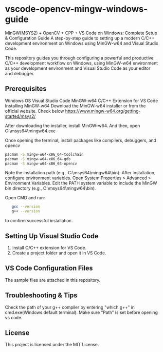 # vscode-opencv-mingw-windows-guide
MinGW(MSYS2) + OpenCV + CPP + VS Code on Windows: Complete Setup & Configuration Guide
A step-by-step guide to setting up a modern C/C++ development environment on Windows using MinGW-w64 and Visual Studio Code.

This repository guides you through configuring a powerful and productive C/C++ development workflow on Windows, using MinGW-w64 environment as your development environment and Visual Studio Code as your editor and debugger.

## Prerequisites
Windows OS
Visual Studio Code
MinGW-w64
C/C++ Extension for VS Code
Installing MinGW-w64
Download the MinGW-w64 installer or from the official website.
Check below
https://www.mingw-w64.org/getting-started/msys2/

After downloading the installer, install MinGW-w64.
And then, open C:\msys64\mingw64.exe

Once opening the terminal, install packages like compilers, debuggers, and opencv 

```bash
pacman -S mingw-w64-x86_64-toolchain
pacman -S mingw-w64-x86_64-gdb
pacman -S mingw-w64-x86_64-opencv
```

Note the installation path (e.g., C:\msys64\mingw64\bin).
After installation, configure environment variables.
Open System Properties > Advanced > Environment Variables.
Edit the PATH system variable to include the MinGW bin directory (e.g., C:\msys64\mingw64\bin).


Open CMD and run:
```bash
   gcc --version
   g++ --version
```
to confirm successful installation.


## Setting Up Visual Studio Code
1. Install C/C++ extension for VS Code.
2. Create a project folder and open it in VS Code.

## VS Code Configuration Files
The sample files are attached in this repository.


## Troubleshooting & Tips
Check the path of your g++ compiler by entering "which g++" in cmd.exe(Windows default terminal).
Make sure "Path" is set before opening vs code.


## License
This project is licensed under the MIT License.
